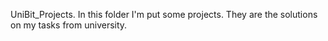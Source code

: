 UniBit_Projects.
In this folder I'm put some projects. 
They are the solutions on my tasks from university.


